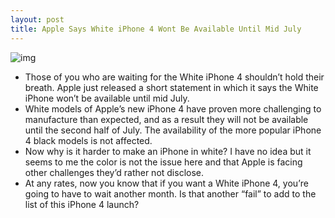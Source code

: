 ```yaml
---
layout: post
title: Apple Says White iPhone 4 Wont Be Available Until Mid July
---
```

![img](http://media.idownloadblog.com/wp-content/uploads/2010/06/White-iPhone-4.jpg)
* Those of you who are waiting for the White iPhone 4 shouldn’t hold their breath. Apple just released a short statement in which it says the White iPhone won’t be available until mid July.
* White models of Apple’s new iPhone 4 have proven more challenging to manufacture than expected, and as a result they will not be available until the second half of July. The availability of the more popular iPhone 4 black models is not affected.
* Now why is it harder to make an iPhone in white? I have no idea but it seems to me the color is not the issue here and that Apple is facing other challenges they’d rather not disclose.
* At any rates, now you know that if you want a White iPhone 4, you’re going to have to wait another month. Is that another “fail” to add to the list of this iPhone 4 launch?

